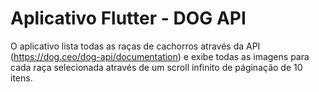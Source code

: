 # Aplicativo Flutter - DOG API

O aplicativo lista todas as raças de cachorros através da API (https://dog.ceo/dog-api/documentation) e exibe todas as imagens para cada raça selecionada através de um scroll infinito de páginação de 10 itens.
